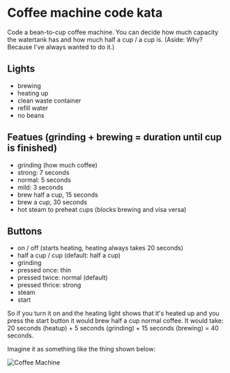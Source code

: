 # Coffee machine code kata
Code a bean-to-cup coffee machine. You can decide how much capacity the watertank has and how much half a cup / a cup is. (Aside: Why? Because I've always wanted to do it.)

## Lights 
* brewing
* heating up
* clean waste container
* refill water
* no beans

## Featues (grinding + brewing = duration until cup is finished)
* grinding (how much coffee)
 * strong: 7 seconds
 * normal: 5 seconds
 * mild: 3 seconds
* brew half a cup, 15 seconds
* brew a cup, 30 seconds
* hot steam to preheat cups (blocks brewing and visa versa)

## Buttons
* on / off (starts heating, heating always takes 20 seconds)
* half a cup / cup (default: half a cup)
* grinding
 * pressed once: thin
 * pressed twice: normal (default)
 * pressed thrice: strong
* steam
* start

So if you turn it on and the heating light shows that it's heated up and you press the start button it would brew half a cup normal coffee. It would take: 20 seconds (heatup) + 5 seconds (grinding) + 15 seconds (brewing) = 40 seconds.


Imagine it as something like the thing shown below:

![Coffee Machine](http://1.bp.blogspot.com/-yGXNyEhVIGw/U9QRFAugLKI/AAAAAAAACi0/T_Z7CGhChzc/s1600/coffeemachine.jpg "Coffee Machine")

